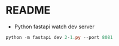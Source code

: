 # README

- Python fastapi watch dev server
```powershell
python -m fastapi dev 2-1.py --port 8081
```